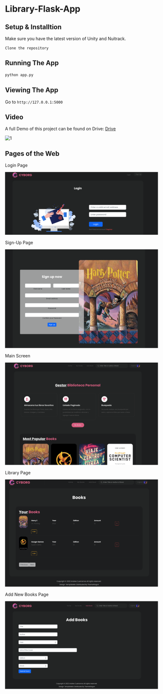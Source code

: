 # Library-Flask-App

## Setup & Installtion

Make sure you have the latest version of Unity and Nuitrack.

```
Clone the repository
```

## Running The App

```bash
python app.py
```

## Viewing The App

Go to `http://127.0.0.1:5000`

## Video
A full Demo of this project can be found on Drive: [Drive](https://drive.google.com/file/d/1Na8AxznXK5D9_S-QgSAcVOjFgFlImtRy/view?usp=sharing)

![1](https://github.com/Andrescmm/Library-Flask-App/blob/main/img/6.gif)


## Pages of the Web

Login Page

![Alt text](https://github.com/Andrescmm/Library-Flask-App/blob/main/img/1.png)

Sign-Up Page


![Alt text](https://github.com/Andrescmm/Library-Flask-App/blob/main/img/2.png)


Main Screen


![Alt text](https://github.com/Andrescmm/Library-Flask-App/blob/main/img/3.png)

Library Page


![Alt text](https://github.com/Andrescmm/Library-Flask-App/blob/main/img/4.png)


Add New Books Page


![Alt text](https://github.com/Andrescmm/Library-Flask-App/blob/main/img/5.png)
